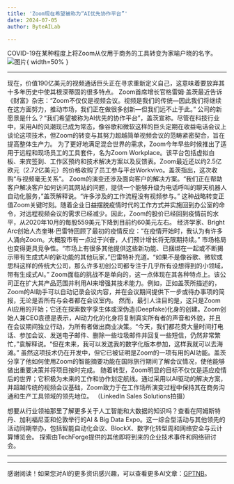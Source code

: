 ```yaml
---
title: 'Zoom现在希望被称为“AI优先协作平台”'
date: 2024-07-05
author: ByteAILab

---
```


COVID-19在某种程度上将Zoom从仅用于商务的工具转变为家喻户晓的名字。![图片](https://www.artificialintelligence-news.com/wp-content/uploads/sites/9/2024/07/Zoom-doesnt-want-to-be-that-video-call-company-anymore—heres-its-surprising-new-direction-scaled-e1719963326930.jpg){ width=50% }

---
现在，价值190亿美元的视频通话巨头正在寻求重新定义自己，这意味着要放弃其十多年历史中使其根深蒂固的很多特点。 Zoom首席增长官格雷姆·盖茨最近告诉《财富》杂志：“Zoom不仅仅是视频会议。视频是我们的传统—因此我们将继续在这方面努力，推动市场，我们正在做很多创新—但我们远不止于此。” 公司的新愿景是什么？“我们希望被称为AI优先的协作平台”，盖茨宣称。尽管在科技行业中，采用AI的风潮现已成为常态，像谷歌和微软这样的巨头定期在收益电话会议上谈论这项技术，但Zoom的转变与其努力超越简单视频会议的范畴紧密契合，旨在提高整体生产力。
为了更好地满足混合世界的需求，Zoom今年早些时候推出了适用于远程和现场员工的工具套件，名为Zoom Workplace。该平台包括虚拟白板、来宾签到、工作区预约和技术解决方案以及反馈表。Zoom最近还以约2.5亿欧元（2.72亿美元）的价格收购了员工参与平台Workvivo。盖茨指出，这次收购“与视频毫无关系”。 Zoom的演变还涉及面向客户的解决方案。“我们正在帮助客户解决客户如何访问其网站的问题，提供一个能够升级为电话呼叫的聊天机器人自动化服务，”盖茨解释说。“许多涉及的工作流程没有视频参与。”
这种战略转变正值Zoom关键时刻。随着企业日益摆脱疫情时代的工作方式并实施回到办公室的命令，对远程视频会议的需求已经减少。因此，Zoom的股价已经回到疫情前的水平，从2020年10月的每股559美元下降到目前约60美元左右。
经济学家、Bright Arc创始人杰奎琳·巴雷特回顾了最初的疫情反应：“在疫情开始时，我认为有许多人涌向Zoom。大概股市有一点过于兴奋，人们预计增长将无限期持续。” 市场格局也变得更具竞争性。“市场上有很多其他提供这些新功能、已捆绑在一起或不断揭示带有生成式AI的新功能的其他玩家，”巴雷特补充道。“如果不是像谷歌、微软或思科这样的传统大公司，那么许多初创公司都专注于几乎所有设想得到的小领域，带有生成式AI。”
Zoom面临的挑战不是单向的，这一点体现在其各种特点上。该公司正在扩大其产品范围并利用AI来增强其技术能力。例如，正如盖茨所描述的，Zoom的AI助手可以自动记录会议内容，并在会议期间提供下一步或待办事项的简报，无论是否所有与会者都在会议室内。
然而，最引人注目的是，这只是Zoom AI应用的开始；它还在探索数字孪生体或深伪造(Deepfake)化身的创建。Zoom创始人兼CEO袁德是表示，AI动力化的化身将复制真实所有者的声音和外貌，并且在会议期间独立行动，为所有者做出商业决策。“今天，我们都花费大量时间打电话、参加会议、发送电子邮件、删除一些垃圾邮件并回复一些短信，仍然非常繁忙，”袁解释说。“但在未来，我可以发送我的数字化版本参加，这样我就可以去海滩。”
虽然这项技术仍在开发中，但它已被证明是Zoom的一项有用的AI功能。盖茨分享了他如何使用Zoom的智能摘要功能在国际旅行期间了解会议情况，使他能够做出重要决策并将项目按时完成。
随着转型，Zoom明显的目标不仅仅是适应疫情后的世界；它积极为未来的工作和协作划定航线。通过采用以AI驱动的解决方案，并超越传统的视频会议基础，Zoom致力于在工作场所演变过程中保持其在商务沟通和生产工具领域的领先地位。
（LinkedIn Sales Solutions拍摄）

想要从行业领袖那里了解更多关于人工智能和大数据的知识吗？查看在阿姆斯特丹、加利福尼亚和伦敦举行的AI & Big Data Expo。这一综合型活动与其他领先的活动同期举办，包括智能自动化会议、BlockX、数字化转型周和网络安全与云计算博览会。
探索由TechForge提供的其他即将到来的企业技术事件和网络研讨会。


---
---
感谢阅读！如果您对AI的更多资讯感兴趣，可以查看更多AI文章：[GPTNB](https://gptnb.com)。